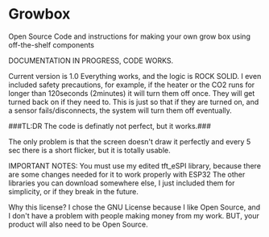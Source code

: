 # Growbox
Open Source Code and instructions for making your own grow box using off-the-shelf components

DOCUMENTATION IN PROGRESS, CODE WORKS.

Current version is 1.0
Everything works, and the logic is ROCK SOLID.
I even included safety precautions, for example, if the heater or the CO2 runs for longer than 120seconds (2minutes) it will turn them off once.
They will get turned back on if they need to.
This is just so that if they are turned on, and a sensor fails/disconnects, the system will turn them off eventually.

###TL:DR The code is definatly not perfect, but it works.###

The only problem is that the screen doesn't draw it perfectly and every 5 sec there is a short flicker, but it is totally usable.

IMPORTANT NOTES:
You must use my edited tft_eSPI library, because there are some changes needed for it to work properly with ESP32 
The other libraries you can download somewhere else, I just included them for simplicity, or if they break in the future.




Why this license?
I chose the GNU License because I like Open Source, and I don't have a problem with people making money from my work. BUT, your product will also need to be Open Source.
